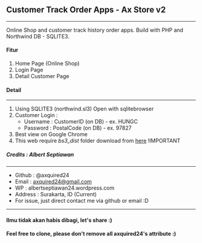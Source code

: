 ## Customer Track Order Apps - Ax Store v2
-------------
Online Shop and customer track history order apps. Build with PHP and Northwind DB - SQLITE3.

#### Fitur
1. Home Page (Online Shop)
2. Login Page
3. Detail Customer Page

#### Detail
------
1. Using SQLITE3 (northwind.sl3) Open with sqlitebrowser
2. Customer Login :
	* Username 		: CustomerID (on DB) - ex. HUNGC
	* Password 		: PostalCode (on DB) - ex. 97827
3. Best view on Google Chrome
4. This web require *bs3_dist* folder download from [here](https://github.com/axquired24/bs3_dist/) !IMPORTANT

##### Credits : Albert Septiawan
---------
* Github 	: @axquired24
* Email 	: axquired24@gmail.com
* WP 		: albertseptiawan24.wordpress.com
* Address 	: Surakarta, ID (Current)
* For issue, just direct contact me via github or email :D
-------- 
#### Ilmu tidak akan habis dibagi, let's share :)
#### Feel free to clone, please don't remove all axquired24's attribute :)